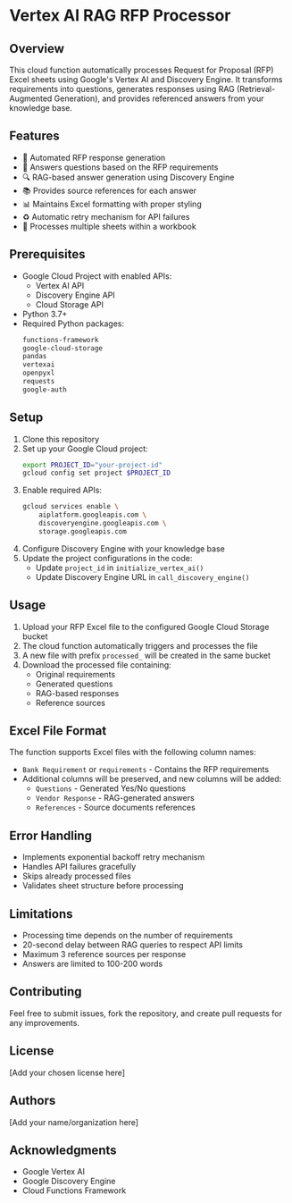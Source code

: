 # Vertex AI RAG RFP Processor

## Overview
This cloud function automatically processes Request for Proposal (RFP) Excel sheets using Google's Vertex AI and Discovery Engine. It transforms requirements into questions, generates responses using RAG (Retrieval-Augmented Generation), and provides referenced answers from your knowledge base.

## Features
- 🤖 Automated RFP response generation
- 📝 Answers questions based on the RFP requirements
- 🔍 RAG-based answer generation using Discovery Engine
- 📚 Provides source references for each answer
- 📊 Maintains Excel formatting with proper styling
- ♻️ Automatic retry mechanism for API failures
- 🔄 Processes multiple sheets within a workbook

## Prerequisites
- Google Cloud Project with enabled APIs:
  - Vertex AI API
  - Discovery Engine API
  - Cloud Storage API
- Python 3.7+
- Required Python packages:
  ```txt
  functions-framework
  google-cloud-storage
  pandas
  vertexai
  openpyxl
  requests
  google-auth
  ```

## Setup
1. Clone this repository
2. Set up your Google Cloud project:
   ```bash
   export PROJECT_ID="your-project-id"
   gcloud config set project $PROJECT_ID
   ```
3. Enable required APIs:
   ```bash
   gcloud services enable \
       aiplatform.googleapis.com \
       discoveryengine.googleapis.com \
       storage.googleapis.com
   ```
4. Configure Discovery Engine with your knowledge base
5. Update the project configurations in the code:
   - Update `project_id` in `initialize_vertex_ai()`
   - Update Discovery Engine URL in `call_discovery_engine()`

## Usage
1. Upload your RFP Excel file to the configured Google Cloud Storage bucket
2. The cloud function automatically triggers and processes the file
3. A new file with prefix `processed_` will be created in the same bucket
4. Download the processed file containing:
   - Original requirements
   - Generated questions
   - RAG-based responses
   - Reference sources

## Excel File Format
The function supports Excel files with the following column names:
- `Bank Requirement` or `requirements` - Contains the RFP requirements
- Additional columns will be preserved, and new columns will be added:
  - `Questions` - Generated Yes/No questions
  - `Vendor Response` - RAG-generated answers
  - `References` - Source documents references

## Error Handling
- Implements exponential backoff retry mechanism
- Handles API failures gracefully
- Skips already processed files
- Validates sheet structure before processing

## Limitations
- Processing time depends on the number of requirements
- 20-second delay between RAG queries to respect API limits
- Maximum 3 reference sources per response
- Answers are limited to 100-200 words

## Contributing
Feel free to submit issues, fork the repository, and create pull requests for any improvements.

## License
[Add your chosen license here]

## Authors
[Add your name/organization here]

## Acknowledgments
- Google Vertex AI
- Google Discovery Engine
- Cloud Functions Framework
